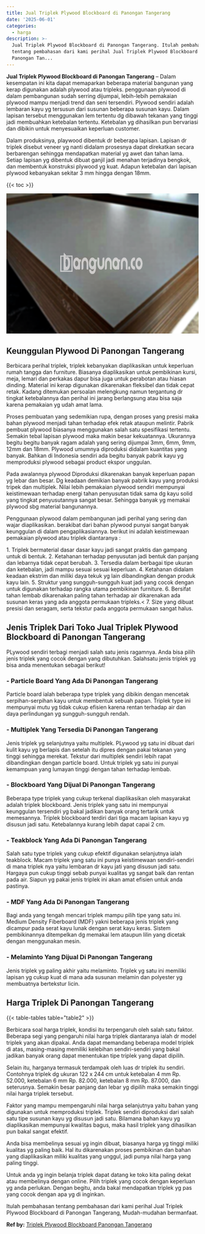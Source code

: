 ```yaml
---
title: Jual Triplek Plywood Blockboard di Panongan Tangerang
date: '2025-06-01'
categories:
  - harga
description: >-
  Jual Triplek Plywood Blockboard di Panongan Tangerang. Itulah pembahasan
  tentang pembahasan dari kami perihal Jual Triplek Plywood Blockboard di
  Panongan Tan...
---
```


**Jual Triplek Plywood Blockboard di Panongan Tangerang** – Dalam kesempatan ini kita dapat memaparkan beberapa material bangunan yang kerap digunakan adalah plywood atau tripleks. penggunaan plywood di dalam pembangunan sudah serring dijumpai, lebih-lebih pemakaian plywood mampu menjadi trend dan seni tersendiri. Plywood sendiri adalah lembaran kayu yg tersusun dari susunan beberapa susunan kayu. Dalam lapisan tersebut menggunakan lem tertentu dg dibawah tekanan yang tinggi jadi membuahkan ketebalan tertentu. Ketebalan yg dihasilkan pun bervariasi dan dibikin untuk menyesuaikan keperluan customer.

Dalam produksinya, playwood dibentuk dr beberapa lapisan. Lapisan dr triplek disebut veneer yg nanti didalam prosesnya dapat direkatkan secara berbarengan sehingga mendapatkan material yg awet dan tahan lama. Setiap lapisan yg dibentuk dibuat ganjil jadi menahan terjadinya bengkok, dan membentuk konstruksi plywood yg kuat. Adapun ketebalan dari lapisan plywood kebanyakan sekitar 3 mm hingga dengan 18mm.

{{< toc >}}

![Jual Triplek Plywood Blockboard di Panongan Tangerang](/images/jual-triplek-murah-31.png)

## Keunggulan Plywood Di Panongan Tangerang

Berbicara perihal triplek, triplek kebanyakan diaplikasikan untuk keperluan rumah tangga dan furniture. Biasanya diaplikasikan untuk pembikinan kursi, meja, lemari dan perkakas dapur bisa juga untuk perabotan atau hiasan dinding. Material ini kerap digunakan dikarenakan fleksibel dan tidak cepat retak. Kadang ditemukan persoalan melengkung namun tergantung dr tingkat ketebalannya dan perihal ini jarang berlangsung atau bisa saja karena pemakaian yg udah amat lama.

Proses pembuatan yang sedemikian rupa, dengan proses yang presisi maka bahan plywood menjadi tahan terhadap efek retak ataupun melintir. Pabrik pembuat plywood biasanya menggunakan salah satu spesifikasi tertentu. Semakin tebal lapisan plywood maka makin besar kekuatannya. Ukurannya begitu begitu banyak ragam adalah yang sering dijumpai 3mm, 6mm, 9mm, 12mm dan 18mm. Plywood umumnya diproduksi didalam kuantitas yang banyak. Bahkan di Indonesia sendiri ada begitu banyak pabrik kayu yg memproduksi plywood sebagai product ekspor unggulan.

Pada awalannya plywood Diproduksi dikarenakan banyak keperluan papan yg lebar dan besar. Dg keadaan demikian banyak pabrik kayu yang produksi tripek dan multiplek. Nilai lebih pemakaian plywood sendiri mempunyai keistimewaan terhadap energi tahan penyusutan tidak sama dg kayu solid yang tingkat penyusutannya sangat besar. Sehingga banyak yg memakai plywood sbg material bangunannya.

Penggunaan plywood dalam pembangunan jadi perihal yang sering dan wajar diaplikasikan. berakibat dari bahan plywood punyai sangat banyak keunggulan di dalam pengaplikasiannya. berikut ini adalah keistimewaan pemakaian plywood atau triplek diantaranya :

1\. Triplek bermaterial dasar dasar kayu jadi sangat praktis dan gampang untuk di bentuk. 2. Ketahanan terhadap penyusutan jadi bentuk dan panjang dan lebarnya tidak cepat berubah. 3. Tersedia dalam berbagai tipe ukuran dan ketebalan, jadi mampu sesuai sesuai keperluan. 4. Ketahanan didalam keadaan ekstrim dan miliki daya tekuk yg lain dibandingkan dengan produk kayu lain. 5. Struktur yang sungguh-sungguh kuat jadi yang cocok dengan untuk digunakan terhadap rangka utama pembikinan furniture. 6. Bersifat tahan lembab dikarenakan paling tahan terhadap air dikarenakan ada susunan keras yang ada anggota permukaan tripleks.< 7. Size yang dibuat presisi dan seragam, serta tekstur pada anggota permukaan sangat halus.

## Jenis Triplek Dari Toko Jual Triplek Plywood Blockboard di Panongan Tangerang

PLywood sendiri terbagi menjadi salah satu jenis ragamnya. Anda bisa pilih jenis triplek yang cocok dengan yang dibutuhkan. Salahsatu jenis triplek yg bisa anda menentukan sebagai berikut!

### \- Particle Board Yang Ada Di Panongan Tangerang

Particle board ialah beberapa type triplek yang dibikin dengan mencetak serpihan-serpihan kayu untuk membentuk sebuah papan. Triplek type ini mempunyai mutu yg tidak cukup efisien karena rentan terhadap air dan daya perlindungan yg sungguh-sungguh rendah.

### \- Multiplek Yang Tersedia Di Panongan Tangerang

Jenis triplek yg selanjutnya yaitu multiplek. PLywood yg satu ini dibuat dari kulit kayu yg berlapis dan setelah itu dipres dengan pakai tekanan yang tinggi sehingga merekat. Tekstur dari multiplek sendiri lebih rapat dibandingkan dengan particle board. Untuk triplek yg satu ini punyai kemampuan yang lumayan tinggi dengan tahan terhadap lembab.

### \- Blockboard Yang Dijual Di Panongan Tangerang

Beberapa type triplek yang cukup terkenal diaplikasikan oleh masyarakat adalah triplek blockboard. Jenis triplek yang satu ini mempunyai keunggulan tersendiri yg bakal jadikan banyak orang tertarik untuk memesannya. Triplek blockboard terdiri dari tiga macam lapisan kayu yg disusun jadi satu. Ketebalannya kurang lebih dapat capai 2 cm.

### \- Teakblock Yang Ada Di Panongan Tangerang

Salah satu type triplek yang cukup efektif digunakan selanjutnya ialah teakblock. Macam triplek yang satu ini punya keistimewaan sendiri-sendiri di mana triplek nya yaitu lembaran dr kayu jati yang disusun jadi satu. Hargaya pun cukup tinggi sebab punyai kualitas yg sangat baik dan rentan pada air. Siapun yg pakai jenis triplek ini akan amat efisien untuk anda pastinya.

### \- MDF Yang Ada Di Panongan Tangerang

Bagi anda yang tengah mencari triplek mampu pilih tipe yang satu ini. Medium Density Fiberboard (MDF) yakni beberapa jenis triplek yang dicampur pada serat kayu lunak dengan serat kayu keras. Sistem pembikinannya ditempelkan dg memakai lem ataupun lilin yang dicetak dengan menggunakan mesin.

### \- Melaminto Yang Dijual Di Panongan Tangerang

Jenis triplek yg paling akhir yaitu melaminto. Triplek yg satu ini memiliki lapisan yg cukup kuat di mana ada susunan melamin dan polyester yg membuatnya bertekstur licin.

## Harga Triplek Di Panongan Tangerang

{{< table-tables table="table2" >}}

Berbicara soal harga triplek, kondisi itu terpengaruh oleh salah satu faktor. Beberapa segi yang pengaruhi nilai harga triplek diantaranya ialah dr model triplek yang akan dipakai. Anda dapat memandang beberapa model triplek di atas, masing-masing memiliki kelebihan sendiri-sendiri yang bakal jadikan banyak orang dapat menentukan tipe triplek yang dapat dipilih.

Selain itu, harganya termasuk terdampak oleh luas dr triplek itu sendiri. Contohnya triplek dg ukuran 122 x 244 cm untuk ketebalan 4 mm Rp. 52.000, ketebalan 6 mm Rp. 82.000, ketebalan 8 mm Rp. 87.000, dan seterusnya. Semakin besar panjang dan lebar yg dipilih maka semakin tinggi nilai harga triplek tersebut.

Faktor yang mampu mempengaruhi nilai harga selanjutnya yaitu bahan yang digunakan untuk memproduksi triplek. Triplek sendiri diproduksi dari salah satu tipe susunan kayu yg disusun jadi satu. Bilamana bahan kayu yg diaplikasikan mempunyai kwalitas bagus, maka hasil triplek yang dihasilkan pun bakal sangat efektif.

Anda bisa membelinya sesuai yg ingin dibuat, biasanya harga yg tinggi miliki kualitas yg paling baik. Hal itu dikarenakan proses pembikinan dan bahan yang diaplikasikan miliki kualitas yang unggul, jadi punya nilai harga yang paling tinggi.

Untuk anda yg ingin belanja triplek dapat datang ke toko kita paling dekat atau membelinya dengan online. Pilih triplek yang cocok dengan keperluan yg anda perlukan. Dengan begitu, anda bakal mendapatkan triplek yg pas yang cocok dengan apa yg di inginkan.

Itulah pembahasan tentang pembahasan dari kami perihal Jual Triplek Plywood Blockboard di Panongan Tangerang, Mudah-mudahan bermanfaat.

**Ref by:** [Triplek Plywood Blockboard Panongan Tangerang](https://id.wikipedia.org/wiki/Triplek)
